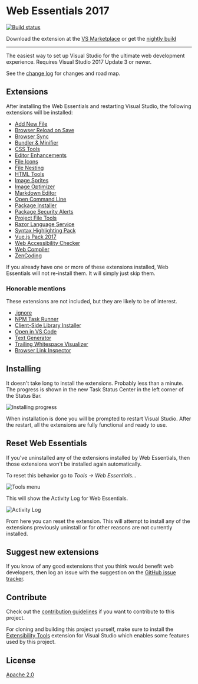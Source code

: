   # Web Essentials 2017

[![Build status](https://ci.appveyor.com/api/projects/status/d99l7mvb0wcf5523?svg=true)](https://ci.appveyor.com/project/madskristensen/webessentials2017)

Download the extension at the
[VS Marketplace](https://marketplace.visualstudio.com/vsgallery/a5a27916-2099-4c5b-a3ff-6a46e4b01298)
or get the
[nightly build](http://vsixgallery.com/extension/bb7e2273-9a70-4e5e-b4dd-1f361b6166c0/)

------------------------------------

The easiest way to set up Visual Studio for the ultimate web development experience. Requires Visual Studio 2017 Update 3 or newer.

See the [change log](CHANGELOG.md) for changes and road map.

## Extensions
After installing the Web Essentials and restarting
Visual Studio, the following extensions will be installed:

- [Add New File](https://visualstudiogallery.msdn.microsoft.com/3f820e99-6c0d-41db-aa74-a18d9623b1f3)
- [Browser Reload on Save](https://visualstudiogallery.msdn.microsoft.com/46eef4d9-045b-4596-bd7f-eee980bb5450)
- [Browser Sync](https://visualstudiogallery.msdn.microsoft.com/5741a548-5179-4a77-ad96-fca71535774d)
- [Bundler & Minifier](https://visualstudiogallery.msdn.microsoft.com/9ec27da7-e24b-4d56-8064-fd7e88ac1c40)
- [CSS Tools](https://marketplace.visualstudio.com/items?itemName=MadsKristensen.CSSTools)
- [Editor Enhancements](https://visualstudiogallery.msdn.microsoft.com/4f64e542-3772-4136-8f87-0113441c7aa1)
- [File Icons](https://visualstudiogallery.msdn.microsoft.com/5e1762e8-a88b-417c-8467-6a65d771cc4e)
- [File Nesting](https://visualstudiogallery.msdn.microsoft.com/3ebde8fb-26d8-4374-a0eb-1e4e2665070c)
- [HTML Tools](https://marketplace.visualstudio.com/items?itemName=MadsKristensen.HtmlTools)
- [Image Sprites](https://visualstudiogallery.msdn.microsoft.com/8bb845e9-5717-4eae-aed3-1fdf6fe5819a)
- [Image Optimizer](https://visualstudiogallery.msdn.microsoft.com/a56eddd3-d79b-48ac-8c8f-2db06ade77c3)
- [Markdown Editor](https://visualstudiogallery.msdn.microsoft.com/eaab33c3-437b-4918-8354-872dfe5d1bfe)
- [Open Command Line](https://visualstudiogallery.msdn.microsoft.com/4e84e2cf-2d6b-472a-b1e2-b84932511379)
- [Package Installer](https://visualstudiogallery.msdn.microsoft.com/753b9720-1638-4f9a-ad8d-2c45a410fd74)
- [Package Security Alerts](https://marketplace.visualstudio.com/items?itemName=MadsKristensen.PackageSecurityAlerts)
- [Project File Tools](https://aka.ms/projfiletools)
- [Razor Language Service](https://aka.ms/razorlangsvc)
- [Syntax Highlighting Pack](https://visualstudiogallery.msdn.microsoft.com/d92fd742-bab3-4314-b866-50b871d679ee)
- [Vue.js Pack 2017](https://marketplace.visualstudio.com/items?itemName=MadsKristensen.VuejsPack-18329)
- [Web Accessibility Checker](https://visualstudiogallery.msdn.microsoft.com/3aabefab-1681-4fea-8f95-6a62e2f0f1ec)
- [Web Compiler](https://visualstudiogallery.msdn.microsoft.com/3b329021-cd7a-4a01-86fc-714c2d05bb6c)
- [ZenCoding](https://marketplace.visualstudio.com/items?itemName=MadsKristensen.ZenCoding)

If you already have one or more of these extensions installed,
Web Essentials will not re-install them. It will simply
just skip them.

### Honorable mentions
These extensions are not included, but they are likely to be of
interest.

- [.ignore](https://visualstudiogallery.msdn.microsoft.com/d0eba56d-603b-45ab-a680-edfda585f7f3)
- [NPM Task Runner](https://visualstudiogallery.msdn.microsoft.com/8f2f2cbc-4da5-43ba-9de2-c9d08ade4941)
- [Client-Side Library Installer](https://visualstudiogallery.msdn.microsoft.com/4cd5e0e0-2c38-426b-9f43-1d3688cc8be1)
- [Open in VS Code](https://visualstudiogallery.msdn.microsoft.com/33f6f3fd-68e8-4783-b934-ece91a08d265)
- [Text Generator](https://visualstudiogallery.msdn.microsoft.com/4d809607-87dd-445c-8cd4-585da67c6beb)
- [Trailing Whitespace Visualizer](https://visualstudiogallery.msdn.microsoft.com/a204e29b-1778-4dae-affd-209bea658a59)
- [Browser Link Inspector](https://marketplace.visualstudio.com/items?itemName=MadsKristensen.BrowserLinkInspector2017)

## Installing
It doesn't take long to install the extensions. Probably less
than a minute. The progress is shown in the new Task Status Center in the left corner of the Status Bar.

![Installing progress](art/task-status.png)

When installation is done you will be prompted to restart
Visual Studio. After the restart, all the extensions are
fully functional and ready to use.

## Reset Web Essentials
If you've uninstalled any of the extensions installed by Web Essentials, then those extensions won't be installed again automatically.

To reset this behavior go to _Tools -> Web Essentials..._

![Tools menu](art/tools-menu.png)

This will show the Activity Log for Web Essentials.

![Activity Log](art/activity-log.png)

From here you can reset the extension. This will attempt to install any of the extensions previously uninstall or for other reasons are not currently installed.

## Suggest new extensions
If you know of any good extensions that you think would benefit web
developers, then log an issue with the suggestion on the 
[GitHub issue tracker](https://github.com/madskristensen/WebExtensionPack/issues).

## Contribute
Check out the [contribution guidelines](.github/CONTRIBUTING.md)
if you want to contribute to this project.

For cloning and building this project yourself, make sure 
to install the
[Extensibility Tools](https://visualstudiogallery.msdn.microsoft.com/ab39a092-1343-46e2-b0f1-6a3f91155aa6)
extension for Visual Studio which enables some features
used by this project.

## License
[Apache 2.0](LICENSE) 
